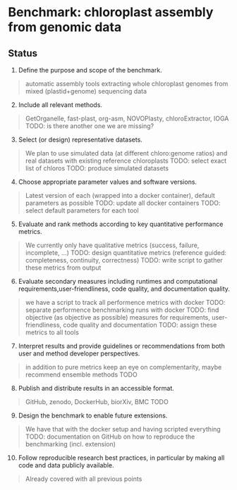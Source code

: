 # Benchmark: chloroplast assembly from genomic data

## Status
1. Define the purpose and scope of the benchmark.
> automatic assembly tools extracting whole chloroplast genomes from mixed (plastid+genome) sequencing data

2. Include all relevant methods.
> GetOrganelle, fast-plast, org-asm, NOVOPlasty, chloroExtractor, IOGA
> TODO: is there another one we are missing?

3. Select (or design) representative datasets.
> We plan to use simulated data (at different chloro:genome ratios) and real datasets with existing reference chloroplasts
> TODO: select exact list of chloros 
> TODO: produce simulated datasets

4. Choose appropriate parameter values and software versions.
> Latest version of each (wrapped into a docker container), default parameters as possible
> TODO: update all docker containers
> TODO: select default parameters for each tool

5. Evaluate and rank methods according to key quantitative performance metrics.
> We currently only have qualitative metrics (success, failure, incomplete, ...)
> TODO: design quantitative metrics (reference guided: completeness, continuity, correctness)
> TODO: write script to gather these metrics from output

6. Evaluate secondary measures including runtimes and computational requirements,user-friendliness, code quality, and documentation quality.
> we have a script to track all performence metrics with docker
> TODO: separate performence benchmarking runs with docker
> TODO: find objective (as objective as possible) measures for requirements, user-friendliness, code quality and documentation
> TODO: assign these metrics to all tools

7. Interpret results and provide guidelines or recommendations from both user and method developer perspectives.
> in addition to pure metrics keep an eye on complementarity, maybe recommend ensemble methods
> TODO

8. Publish and distribute results in an accessible format.
> GitHub, zenodo, DockerHub, biorXiv, BMC
> TODO

9. Design the benchmark to enable future extensions.
> We have that with the docker setup and having scripted everything
> TODO: documentation on GitHub on how to reproduce the benchmarking (incl. extension)

10. Follow reproducible research best practices, in particular by making all code and data publicly available.
> Already covered with all previous points
